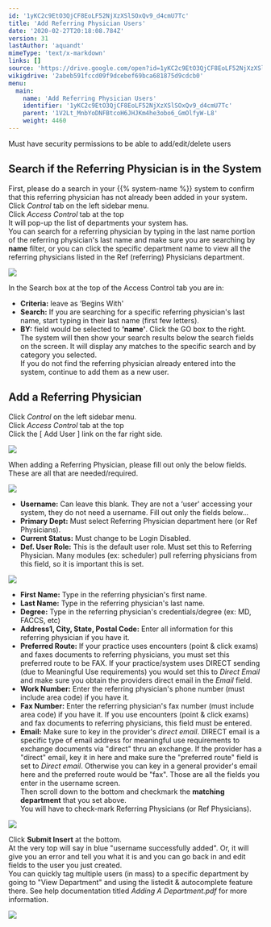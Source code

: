 ```yaml
---
id: '1yKC2c9EtO3QjCF8EoLF52NjXzXSlSOxQv9_d4cmU7Tc'
title: 'Add Referring Physician Users'
date: '2020-02-27T20:18:08.784Z'
version: 31
lastAuthor: 'aquandt'
mimeType: 'text/x-markdown'
links: []
source: 'https://drive.google.com/open?id=1yKC2c9EtO3QjCF8EoLF52NjXzXSlSOxQv9_d4cmU7Tc'
wikigdrive: '2abeb591fccd09f9dcebef69bca681875d9cdcb0'
menu:
  main:
    name: 'Add Referring Physician Users'
    identifier: '1yKC2c9EtO3QjCF8EoLF52NjXzXSlSOxQv9_d4cmU7Tc'
    parent: '1V2Lt_MnbYoDNFBtcoH6JHJKm4he3obo6_GmOlfyW-L8'
    weight: 4460
---
```

Must have security permissions to be able to add/edit/delete users
  
## Search if the Referring Physician is in the System  
  
First, please do a search in your {{% system-name %}} system to confirm that this referring physician has not already been added in your system.  
Click *Control* tab on the left sidebar menu.  
Click *Access Control* tab at the top  
It will pop-up the list of departments your system has.  
You can search for a referring physician by typing in the last name portion of the referring physician's last name and make sure you are searching by **name** filter, or you can click the specific department name to view all the referring physicians listed in the Ref (referring) Physicians department.
  
![](../add-referring-physician-users.assets/10000000000004DF000001C3839D1D73CC6E7DF3.png)  

In the Search box at the top of the Access Control tab you are in:
* <strong>Criteria:</strong> leave as ‘Begins With'
* <strong>Search:</strong> If you are searching for a specific referring physician's last name, start typing in their last name (first few letters).
* <strong>BY:</strong> field would be selected to <strong>‘name'</strong>.
Click the GO box to the right.  
The system will then show your search results below the search fields on the screen. It will display any matches to the specific search and by category you selected.  
If you do not find the referring physician already entered into the system, continue to add them as a new user.
  
## Add a Referring Physician  
  
Click *Control* on the left sidebar menu.  
Click *Access Control* tab at the top  
Click the [ Add User ] link on the far right side.
  
![](../add-referring-physician-users.assets/1000000000000499000001113282F77992397A10.png)  

When adding a Referring Physician, please fill out only the below fields. These are all that are needed/required.
  
![](../add-referring-physician-users.assets/100000000000037D00000211A446663E95B40D55.png)  

* <strong>Username:</strong> Can leave this blank. They are not a ‘user' accessing your system, they do not need a username.
Fill out only the fields below…
* <strong>Primary Dept:</strong> Must select Referring Physician department here (or Ref Physicians).
* <strong>Current Status:</strong> Must change to be Login Disabled.
* <strong>Def. User Role:</strong> This is the default user role. Must set this to Referring Physician. Many modules (ex: scheduler) pull referring physicians from this field, so it is important this is set.
  
![](../add-referring-physician-users.assets/100000000000018D0000001B41C123B8BDA3BAB7.png)  

* <strong>First Name:</strong> Type in the referring physician's first name.
* <strong>Last Name:</strong> Type in the referring physician's last name.
* <strong>Degree:</strong> Type in the referring physician's credentials/degree (ex: MD, FACCS, etc)
* <strong>Address1, City, State, Postal Code:</strong> Enter all information for this referring physician if you have it.
* <strong>Preferred Route:</strong> If your practice uses encounters (point & click exams) and faxes documents to referring physicians, you must set this preferred route to be FAX. If your practice/system uses DIRECT sending (due to Meaningful Use requirements) you would set this to <em>Direct Email</em> and make sure you obtain the providers direct email in the <em>Email</em> field.
* <strong>Work Number:</strong> Enter the referring physician's phone number (must include area code) if you have it.
* <strong>Fax Number:</strong> Enter the referring physician's fax number (must include area code) if you have it. If you use encounters (point & click exams) and fax documents to referring physicians, this field must be entered.
* <strong>Email:</strong> Make sure to key in the provider's <em>direct email</em>. DIRECT email is a specific type of email address for meaningful use requirements to exchange documents via "direct" thru an exchange. If the provider has a "direct" email, key it in here and make sure the "preferred route" field is set to <em>Direct email</em>. Otherwise you can key in a general provider's email here and the preferred route would be "fax".
Those are all the fields you enter in the username screen.  
Then scroll down to the bottom and checkmark the **matching department** that you set above.  
You will have to check-mark Referring Physicians (or Ref Physicians).
  
![](../add-referring-physician-users.assets/10000000000003850000008B6C0DB6CCF91A8F87.png)  

Click **Submit Insert** at the bottom.  
At the very top will say in blue "username successfully added". Or, it will give you an error and tell you what it is and you can go back in and edit fields to the user you just created.  
You can quickly tag multiple users (in mass) to a specific department by going to "View Department" and using the listedit & autocomplete feature there. See help documentation titled *Adding A Department.pdf* for more information.
  
![](../add-referring-physician-users.assets/10000201000004DF0000017912E86765A495AE8E.png)  

